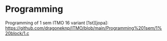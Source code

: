# Programming
Programming of 1 sem ITMO 16 variant
[1st][jopa]: https://github.com/dragoneknp/ITMO/blob/main/Programming%201sem/1%20block/1.c
